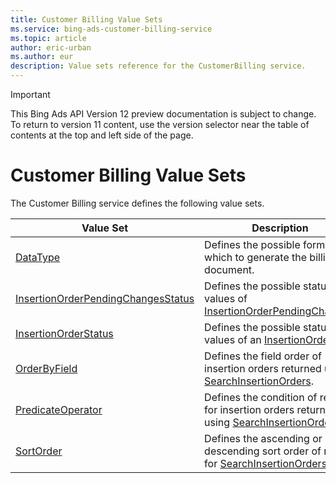 ```yaml
---
title: Customer Billing Value Sets
ms.service: bing-ads-customer-billing-service
ms.topic: article
author: eric-urban
ms.author: eur
description: Value sets reference for the CustomerBilling service.
---
```

> [!IMPORTANT]
> This Bing Ads API Version 12 preview documentation is subject to change. To return to version 11 content, use the version selector near the table of contents at the top and left side of the page.

# Customer Billing Value Sets
The Customer Billing service defines the following value sets.

|Value Set|Description|
|---|---|
|[DataType](datatype.md)|Defines the possible formats in which to generate the billing document.|
|[InsertionOrderPendingChangesStatus](insertionorderpendingchangesstatus.md)|Defines the possible status values of [InsertionOrderPendingChanges](insertionorderpendingchanges.md).|
|[InsertionOrderStatus](insertionorderstatus.md)|Defines the possible status values of an [InsertionOrder](insertionorder.md).|
|[OrderByField](orderbyfield.md)|Defines the field order of insertion orders returned using [SearchInsertionOrders](searchinsertionorders.md).|
|[PredicateOperator](predicateoperator.md)|Defines the condition of results for insertion orders returned using [SearchInsertionOrders](searchinsertionorders.md).|
|[SortOrder](sortorder.md)|Defines the ascending or descending sort order of results for [SearchInsertionOrders](searchinsertionorders.md).|
